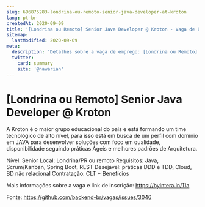 ```yaml
---
slug: 696875283-londrina-ou-remoto-senior-java-developer-at-kroton
lang: pt-br
createdAt: 2020-09-09
title: '[Londrina ou Remoto] Senior Java Developer @ Kroton - Vaga de Emprego'
sitemap:
  lastModified: 2020-09-09
meta:
  description: 'Detalhes sobre a vaga de emprego: [Londrina ou Remoto] Senior Java Developer @ Kroton'
  twitter:
    card: summary
    site: '@nawarian'
---
```


# [Londrina ou Remoto] Senior Java Developer @ Kroton

A Kroton é o maior grupo educacional do país e está formando um time tecnológico de alto nível, para isso está em busca de um perfil com domínio em JAVA para desenvolver soluções com foco em qualidade, disponibilidade seguindo práticas Ágeis e melhores padrões de Arquitetura. 

Nível: Senior
Local: Londrina/PR ou remoto
Requisitos: Java, Scrum/Kanban, Spring Boot, REST
Desejável: práticas DDD e TDD, Cloud, BD não relacional
Contratação: CLT + Benefícios

Mais informações sobre a vaga e link de inscrição: https://byintera.in/11a

Fonte: https://github.com/backend-br/vagas/issues/3046